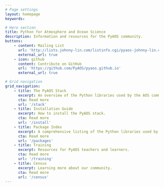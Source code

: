 ```yaml
---
# Page settings
layout: homepage
keywords:

# Hero section
title: Python for Atmosphere and Ocean Science
description: Information and resources for the PyAOS community.
buttons:
    - content: Mailing List
      url: 'http://lists.johnny-lin.com/listinfo.cgi/pyaos-johnny-lin.com'
      external_url: true
    - icon: github
      content: Contribute on GitHub
      url: 'https://github.com/PyAOS/pyaos.github.io'
      external_url: true

# Grid navigation
grid_navigation:
    - title: The PyAOS Stack
      excerpt: An overview of the Python libraries used by the AOS community.
      cta: Read more
      url: '/stack'
    - title: Installation Guide
      excerpt: How to install the PyAOS stack.
      cta: Read more
      url: '/install'
    - title: Package Index
      excerpt: A comprehensive listing of the Python libraries used by the AOS community.
      cta: Read more
      url: '/packages'
    - title: Training
      excerpt: Resources for PyAOS teachers and learners.
      cta: Read more
      url: '/training'
    - title: Census
      excerpt: Learning more about our community.
      cta: Read more
      url: '/census'
---
```

